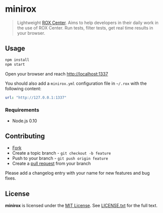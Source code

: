 # minirox

> Lightweight [ROX Center](https://github.com/lotaris/rox-center). Aims to help developers in their daily work in the use of ROX Center. Run tests, filter tests, get real time results in your browser.

## Usage

```bash
npm install
npm start
```

Open your browser and reach [http://localhost:1337](http://localhost:1337)

You should also add a `minirox.yml` configuration file in `~/.rox` with the following content:

```yml
url: "http://127.0.0.1:1337"
```

### Requirements

* Node.js 0.10

## Contributing

* [Fork](https://help.github.com/articles/fork-a-repo)
* Create a topic branch - `git checkout -b feature`
* Push to your branch - `git push origin feature`
* Create a [pull request](http://help.github.com/pull-requests/) from your branch

Please add a changelog entry with your name for new features and bug fixes.

## License

**minirox** is licensed under the [MIT License](http://opensource.org/licenses/MIT).
See [LICENSE.txt](LICENSE.txt) for the full text.
